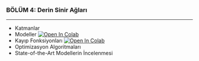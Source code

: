 ### BÖLÜM 4: Derin Sinir Ağları

---

- Katmanlar
- Modeller [![Open In Colab](https://colab.research.google.com/assets/colab-badge.svg)](https://colab.research.google.com/github/ayyucekizrak/Keras_ile_Derin_Ogrenmeye_Giris/blob/master/Bölüm4/Katmanlar_ve_Modeller.ipynb)
- Kayıp Fonksiyonları [![Open In Colab](https://colab.research.google.com/assets/colab-badge.svg)](https://colab.research.google.com/github/ayyucekizrak/Keras_ile_Derin_Ogrenmeye_Giris/blob/master/Bölüm4/Optimizasyon_Yöntemlerinin_Karşılaştırması.ipynb)
- Optimizasyon Algoritmaları
- State-of-the-Art Modellerin İncelenmesi

